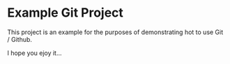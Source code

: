 # Example Git Project

This project is an example for the purposes of demonstrating hot to use Git / Github.

I hope you ejoy it...